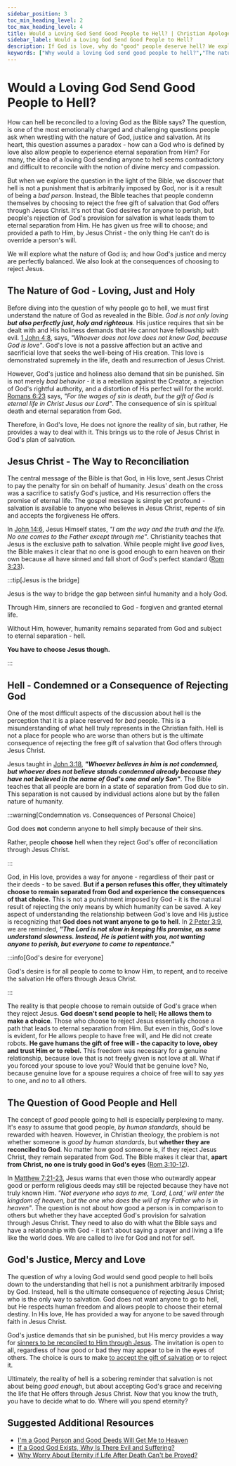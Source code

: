 ```yaml
---
sidebar_position: 3
toc_min_heading_level: 2
toc_max_heading_level: 4
title: Would a Loving God Send Good People to Hell? | Christian Apologetics
sidebar_label: Would a Loving God Send Good People to Hell?
description: If God is love, why do "good" people deserve hell? We explore God's perfect love and justice, examining hell within the context of free will, sin's seriousness, and the choice to accept or reject God's grace. God does not condemn anyone to hell but allows individuals to make a choice by rejecting the salvation offered through Jesus Christ. 
keywords: ["Why would a loving God send good people to hell?","The nature of hell","Justice and love of God","Free will and salvation","Good people and hell","Biblical understanding of hell","Eternal separation from God","God's grace and judgment","God's justice and mercy","Hell and rejection of Jesus","Christianity and salvation","Why a loving God allows hell","God's love and free will","Why does God allow people to reject Him?","God's desire for all to be saved","Eternal separation from God"]
---
```


# Would a Loving God Send Good People to Hell?

How can hell be reconciled to a loving God as the Bible says? The question, is one of the most emotionally
charged and challenging questions people ask when wrestling with the nature of God, justice and salvation. At
its heart, this question assumes a paradox - how can a God who is defined by love also allow people to experience
eternal separation from Him? For many, the idea of a loving God sending anyone to hell seems contradictory
and difficult to reconcile with the notion of divine mercy and compassion.

But when we explore the question in the light of the Bible, we discover that hell is not a punishment
that is arbitrarily imposed by God, nor is it a result of being a *bad person*. Instead, the Bible teaches that
people condemn themselves by choosing to reject the free gift of salvation that God offers through Jesus Christ.
It's not that God desires for anyone to perish, but people's rejection of God's provision for salvation is
what leads them to eternal separation from Him. He has given us free will to choose; and provided a path to Him,
by Jesus Christ - the only thing He can't do is override a person's will.

We will explore what the nature of God is; and how God's justice and mercy are perfectly balanced. 
We also look at the consequences of choosing to reject Jesus.

## The Nature of God - Loving, Just and Holy

Before diving into the question of why people go to hell, we must first understand the nature of God as
revealed in the Bible. *God is not only loving **but also perfectly just, holy and righteous***. His justice
requires that sin be dealt with and His holiness demands that He cannot have fellowship with evil. 
[1 John 4:8](https://www.biblegateway.com/passage/?search=1%20John%204%3A8&version=NKJV), says,
*"Whoever does not love does not know God, because God is love"*. God's love is not a passive affection but
an active and sacrificial love that seeks the well-being of His creation. This love is demonstrated supremely
in the life, death and resurrection of Jesus Christ.

However, God's justice and holiness also demand that sin be punished. Sin is not merely *bad behavior* - it
is a rebellion against the Creator, a rejection of God's rightful authority, and a distortion of His perfect
will for the world. [Romans 6:23](https://www.biblegateway.com/passage/?search=rom%206%3A23&version=NKJV) says,
*"For the wages of sin is death, but the gift of God is eternal life in Christ Jesus our Lord"*. The consequence
of sin is spiritual death and eternal separation from God.

Therefore, in God's love, He does not ignore the reality of sin, but rather, He provides a way to deal with
it. This brings us to the role of Jesus Christ in God's plan of salvation.

## Jesus Christ - The Way to Reconciliation

The central message of the Bible is that God, in His love, sent Jesus Christ to pay the penalty for sin on
behalf of humanity. Jesus' death on the cross was a sacrifice to satisfy God's justice, and His resurrection
offers the promise of eternal life. The gospel message is simple yet profound - salvation is available to anyone
who believes in Jesus Christ, repents of sin and accepts the forgiveness He offers.

In [John 14:6](https://www.biblegateway.com/passage/?search=John%2014%3A6&version=NKJV), Jesus Himself states,
*"I am the way and the truth and the life. No one comes to the Father except through me"*. Christianity teaches
that Jesus is the exclusive path to salvation. While people might live *good* lives, the Bible makes it clear
that no one is good enough to earn heaven on their own because all have sinned and fall short of God's
perfect standard ([Rom 3:23](https://www.biblegateway.com/passage/?search=rom%203%3A23&version=NKJV)).

:::tip[Jesus is the bridge]

Jesus is the way to bridge the gap between sinful humanity and a holy God. 

Through Him, sinners are reconciled to God - forgiven and granted eternal life. 

Without Him, however, humanity remains separated from God and subject to eternal separation - hell.

**You have to choose Jesus though.**

:::

## Hell - Condemned or a Consequence of Rejecting God

One of the most difficult aspects of the discussion about hell is the perception that it is a place
reserved for *bad* people. This is a misunderstanding of what hell truly represents in the Christian faith.
Hell is not a place for people who are worse than others but is the ultimate consequence of rejecting
the free gift of salvation that God offers through Jesus Christ. 

Jesus taught in [John 3:18](https://www.biblegateway.com/passage/?search=john%203%3A18&version=NKJV),
***"Whoever believes in him is not condemned, but whoever does not believe stands condemned already because
they have not believed in the name of God's one and only Son"***. The Bible teaches that all people are born
in a state of separation from God due to sin. This separation is not caused by individual actions alone
but by the fallen nature of humanity.

:::warning[Condemnation vs. Consequences of Personal Choice]

God does **not** condemn anyone to hell simply because of their sins.

Rather, people **choose** hell when they reject God's offer of reconciliation through Jesus Christ.

:::

God, in His love, provides a way for anyone - regardless of their past or their deeds - to be saved.
**But if a person refuses this offer, they ultimately choose to remain separated from God and experience the
consequences of that choice.** This is not a punishment imposed by God - it is the natural result of
rejecting the only means by which humanity can be saved.
A key aspect of understanding the relationship between God's love and His justice is recognizing that
**God does not want anyone to go to hell**. In
[2 Peter 3:9](https://www.biblegateway.com/passage/?search=2%20pet%203%3A9&version=NKJV), we are reminded,
***"The Lord is not slow in keeping His promise, as some understand slowness. Instead, He is patient with you,
not wanting anyone to perish, but everyone to come to repentance."*** 

:::info[God's desire for everyone]

God's desire is for all people to come to know Him, to repent, and to receive the salvation He offers
through Jesus Christ.

:::

The reality is that people choose to remain outside of God's grace when they reject Jesus. **God doesn't
send people to hell; He allows them to make a choice**. Those who choose to reject Jesus essentially choose
a path that leads to eternal separation from Him. But even in this, God's love is evident, for He allows
people to have free will, and He did not create robots. **He gave humans the gift of free will - the
capacity to love, obey and trust Him or to rebel.**
This freedom was necessary for a genuine relationship, because love that is not freely given is not love
at all. What if you forced your spouse to love you? Would that be genuine love? No, because genuine love
for a spouse requires a choice of free will to say *yes* to one, and *no* to all others.

## The Question of Good People and Hell

The concept of *good* people going to hell is especially perplexing to many. It's easy to assume that
good people, *by human standards*, should be rewarded with heaven. However, in Christian theology, the problem is
not whether someone is *good by human standards*, but **whether they are reconciled to God**. No matter how good
someone is, if they reject Jesus Christ, they remain separated from God. The Bible makes it clear that, **apart
from Christ, no one is truly good in God's eyes** ([Rom 3:10-12](https://www.biblegateway.com/passage/?search=Rom%203%3A10-12&version=NKJV)).

In [Matthew 7:21-23](https://www.biblegateway.com/passage/?search=Matthew%207%3A21-23&version=NKJV), Jesus
warns that even those who outwardly appear good or perform religious deeds may still be rejected because
they have not truly known Him. *"Not everyone who says to me, 'Lord, Lord,' will enter the kingdom of heaven,
but the one who does the will of my Father who is in heaven"*. The question is not about how good a person is
in comparison to others but whether they have accepted God's provision for salvation through Jesus Christ.
They need to also do with what the Bible says and have a relationship with God - it isn't about saying a prayer and
living a life like the world does. We are called to live for God and not for self.

## God's Justice, Mercy and Love

The question of why a loving God would send good people to hell boils down to the understanding that hell is
not a punishment arbitrarily imposed by God. Instead, hell is the ultimate consequence of rejecting Jesus Christ;
who is the only way to salvation. God does not want anyone to go to hell, but He respects human freedom and
allows people to choose their eternal destiny. In His love, He has provided a way for anyone to be saved through
faith in Jesus Christ.

God's justice demands that sin be punished, but His mercy provides a way for
[sinners to be reconciled to Him through Jesus](../../jesus/because-he-lives/salvation-and-redemption.md). The
invitation is open to all, regardless of how good or bad they may appear to be in the eyes of others. 
The choice is ours to make [to accept the gift of salvation](../../jesus/because-he-lives/new-identity-in-christ.mdx)
or to reject it.

Ultimately, the reality of hell is a sobering reminder that salvation is not about being *good enough*, but
about accepting God's grace and receiving the life that He offers through Jesus Christ. Now that you know the truth,
you have to decide what to do. Where will you spend eternity?

## Suggested Additional Resources

- [I'm a Good Person and Good Deeds Will Get Me to Heaven ](./im-a-good-person-and-my-good-deeds-will-get-me-to-heaven.md)
- [If a Good God Exists, Why Is There Evil and Suffering?](./if-a-good-god-exists-why-is-there-evil-and-suffering.md)
- [Why Worry About Eternity if Life After Death Can't be Proved?](./why-worry-about-eternity-if-life-after-death-cant-be-proved.md)
